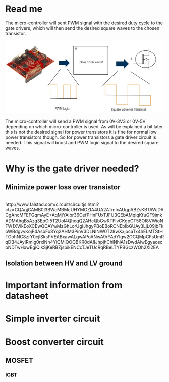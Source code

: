 # Read me

The micro-controller will sent PWM signal with the desired duty cycle to the gate drivers, which will then send the  desired square waves to the chosen transistor.

<img src="Images/Switching_toplevel.jpg" width=600 >

The micro-controller will send a PWM signal from 0V-3V3 or 0V-5V depending on which micro-controller is used. As will be explained a bit later this  is not the desired signal for power transistors it is fine for normal low power transistors though. So for power transistors a gate driver circuit is needed. This signal will boost and PWM logic signal to the desired square waves.

# Why is the gate driver needed?


## Minimize power loss over transistor

<br>
http://www.falstad.com/circuit/circuitjs.html?ctz=CQAgjCAMB0l3BWcMBMcUHYMGZIA4UA2ATmIxAUgpABZsKBTAWjDACgAncMFEFGqmAyE+AqMjYAlbr36CefPHnFUxTJFU3QEbAMqiqKfuGF9jmkADMAhgBsAzg3EpOi5T2Uol4QhcqQ2AHcQbGwRTFlvCKgpGT58OI8VWioNFW1XVlkEoXCEwQCAYwMzGhLorUgIJhgyPBoEBoRCNEbIbGUAy3LjL09jbFkoWBdgvvKojF4AsbFo8Yq2AHM3PinV3DLNINW0T28wXxjpcaTx4hELMTStHTGohNC8zrY0cjlSksPVEABxawALgwAPoANwA9rYAdYlgw2OCQMpCFsUmRqDB4JAyIRmig0rxlNh4YiQMiQOQBKR0dAIIJhpjhChiNhiA1sDwdAiwEgyaoscoNDTwHxwEgiQikSjKeRBZjsbikENCcTJeTUcRqRBeLTYPBGczWQh2Xi2EA

## Isolation between HV and LV ground

# Important information from datasheet

# Simple inverter circuit

# Boost converter circuit

## MOSFET
 
### IGBT
 
